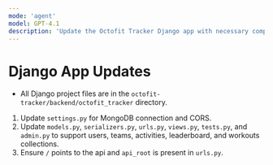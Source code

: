 ```yaml
---
mode: 'agent'
model: GPT-4.1
description: 'Update the Octofit Tracker Django app with necessary components'
---
```


# Django App Updates

- All Django project files are in the `octofit-tracker/backend/octofit_tracker` directory.

1. Update `settings.py` for MongoDB connection and CORS.
2. Update `models.py`, `serializers.py`, `urls.py`, `views.py`, `tests.py`, and `admin.py` to support users, teams, activities, leaderboard, and workouts collections.
3. Ensure `/` points to the api and `api_root` is present in `urls.py`.